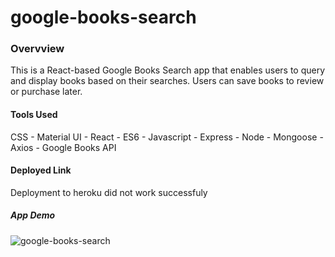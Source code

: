 # google-books-search

### Overvview
This is a React-based Google Books Search app that enables users to query and display books based on their searches. Users can save books to review or purchase later.

#### Tools Used
CSS - Material UI - React - ES6 - Javascript - Express - Node - Mongoose - Axios - Google Books API

#### Deployed Link
Deployment to heroku did not work successfuly 

##### App Demo

![google-books-search](demo.gif)
